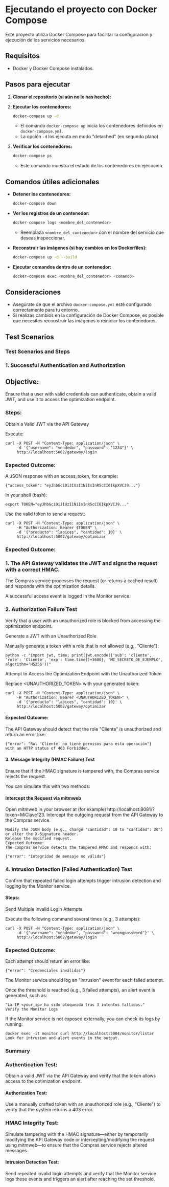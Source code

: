 # Ejecutando el proyecto con Docker Compose

Este proyecto utiliza Docker Compose para facilitar la configuración y ejecución de los servicios necesarios.

## Requisitos

* Docker y Docker Compose instalados.

## Pasos para ejecutar

1.  **Clonar el repositorio (si aún no lo has hecho):**

2.  **Ejecutar los contenedores:**

    ```bash
    docker-compose up -d
    ```

    * El comando `docker-compose up` inicia los contenedores definidos en `docker-compose.yml`.
    * La opción `-d` los ejecuta en modo "detached" (en segundo plano).

3.  **Verificar los contenedores:**

    ```bash
    docker-compose ps
    ```

    * Este comando muestra el estado de los contenedores en ejecución.

## Comandos útiles adicionales

* **Detener los contenedores:**

    ```bash
    docker-compose down
    ```

* **Ver los registros de un contenedor:**

    ```bash
    docker-compose logs <nombre_del_contenedor>
    ```

    * Reemplaza `<nombre_del_contenedor>` con el nombre del servicio que deseas inspeccionar.

* **Reconstruir las imágenes (si hay cambios en los Dockerfiles):**

    ```bash
    docker-compose up -d --build
    ```
* **Ejecutar comandos dentro de un contenedor:**

    ```bash
    docker-compose exec <nombre_del_contenedor> <comando>
    ```

## Consideraciones

* Asegúrate de que el archivo `docker-compose.yml` esté configurado correctamente para tu entorno.
* Si realizas cambios en la configuración de Docker Compose, es posible que necesites reconstruir las imágenes o reiniciar los contenedores.



## Test Scenarios

### Test Scenarios and Steps
### 1. Successful Authentication and Authorization
## Objective:
Ensure that a user with valid credentials can authenticate, obtain a valid JWT, and use it to access the optimization endpoint.

### Steps:

Obtain a Valid JWT via the API Gateway

Execute:
```
curl -X POST -H "Content-Type: application/json" \
     -d '{"username": "vendedor", "password": "1234"}' \
     http://localhost:5002/gateway/login
```
### Expected Outcome:
A JSON response with an access_token, for example:

```
{"access_token": "eyJhbGciOiJIUzI1NiIsInR5cCI6IkpXVCJ9..."}
```

In your shell (bash):

```
export TOKEN="eyJhbGciOiJIUzI1NiIsInR5cCI6IkpXVCJ9..."
```

Use the valid token to send a request:

```
curl -X POST -H "Content-Type: application/json" \
     -H "Authorization: Bearer $TOKEN" \
     -d '{"producto": "lapices", "cantidad": 10}' \
     http://localhost:5002/gateway/optimizar
```
### Expected Outcome:

### 1. The API Gateway validates the JWT and signs the request with a correct HMAC.

The Compras service processes the request (or returns a cached result) and responds with the optimization details.

A successful access event is logged in the Monitor service.
### 2. Authorization Failure Test
Verify that a user with an unauthorized role is blocked from accessing the optimization endpoint.


Generate a JWT with an Unauthorized Role

Manually generate a token with a role that is not allowed (e.g., "Cliente"):

```
python -c "import jwt, time; print(jwt.encode({'sub': 'cliente', 'role': 'Cliente', 'exp': time.time()+3600}, 'MI_SECRETO_DE_EJEMPLO', algorithm='HS256'))"
```

Attempt to Access the Optimization Endpoint with the Unauthorized Token

Replace <UNAUTHORIZED_TOKEN> with your generated token:

```
curl -X POST -H "Content-Type: application/json" \
     -H "Authorization: Bearer <UNAUTHORIZED_TOKEN>" \
     -d '{"producto": "lapices", "cantidad": 10}' \
     http://localhost:5002/gateway/optimizar
```
#### Expected Outcome:
The API Gateway should detect that the role "Cliente" is unauthorized and return an error like:

```
{"error": "Rol 'Cliente' no tiene permisos para esta operación"}
with an HTTP status of 403 Forbidden.
```
#### 3. Message Integrity (HMAC Failure) Test
Ensure that if the HMAC signature is tampered with, the Compras service rejects the request.

You can simulate this with two methods:



#### Intercept the Request via mitmweb

Open mitmweb in your browser at (for example) http://localhost:8081/?token=MiClave123.
Intercept the outgoing request from the API Gateway to the Compras service.
```
Modify the JSON body (e.g., change "cantidad": 10 to "cantidad": 20") or alter the X-Signature header.
Release the modified request.
Expected Outcome:
The Compras service detects the tampered HMAC and responds with:
```
```
{"error": "Integridad de mensaje no válida"}
```

### 4. Intrusion Detection (Failed Authentication) Test
Confirm that repeated failed login attempts trigger intrusion detection and logging by the Monitor service.

#### Steps:

Send Multiple Invalid Login Attempts

Execute the following command several times (e.g., 3 attempts):

```
curl -X POST -H "Content-Type: application/json" \
     -d '{"username": "vendedor", "password": "wrongpassword"}' \
     http://localhost:5002/gateway/login
```

### Expected Outcome:

Each attempt should return an error like:

```
{"error": "Credenciales inválidas"}
```
The Monitor service should log an "intrusion" event for each failed attempt.

Once the threshold is reached (e.g., 3 failed attempts), an alert event is generated, such as:

```
"La IP <your_ip> ha sido bloqueada tras 3 intentos fallidos."
Verify the Monitor Logs
```
If the Monitor service is not exposed externally, you can check its logs by running:

```
docker exec -it monitor curl http://localhost:5004/monitor/listar
Look for intrusion and alert events in the output.
```
### Summary
### Authentication Test:
Obtain a valid JWT via the API Gateway and verify that the token allows access to the optimization endpoint.

#### Authorization Test:
Use a manually crafted token with an unauthorized role (e.g., "Cliente") to verify that the system returns a 403 error.

### HMAC Integrity Test:
Simulate tampering with the HMAC signature—either by temporarily modifying the API Gateway code or intercepting/modifying the request using mitmweb—to ensure that the Compras service rejects altered messages.

#### Intrusion Detection Test:
Send repeated invalid login attempts and verify that the Monitor service logs these events and triggers an alert after reaching the set threshold.

